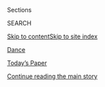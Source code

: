 <div id="app">

<div>

<div class="NYTAppHideMasthead css-zz1s19 e1suatyy0">

<div class="section css-ui9rw0 e1suatyy2">

<div class="css-11hrj97 er09x8g0">

<div class="css-6n7j50">

</div>

<span class="css-1dv1kvn">Sections</span>

<div class="css-10488qs">

<span class="css-1dv1kvn">SEARCH</span>

</div>

[Skip to content](#site-content)[Skip to site
index](#site-index)

</div>

<div id="masthead-section-label" class="css-1fnb9ct eaxe0e00">

[Dance](https://www.nytimes.com/section/arts/dance)

</div>

<div class="css-10698na e1huz5gh0">

</div>

</div>

<div id="masthead-bar-one" class="section hasLinks css-15hmgas e1csuq9d3">

<div class="css-uqyvli e1csuq9d0">

</div>

<div class="css-1uqjmks e1csuq9d1">

</div>

<div class="css-9e9ivx">

[](https://myaccount.nytimes.com/auth/login?response_type=cookie&client_id=vi)

</div>

<div class="css-1bvtpon e1csuq9d2">

[Today’s Paper](https://www.nytimes.com/section/todayspaper)

</div>

</div>

</div>

</div>

<div data-aria-hidden="false">

<div id="site-content" data-role="main">

<div id="top-wrapper" class="css-15p45cc eaca97t0" type="top">

<div id="top-slug" class="css-19x0jxb eaca97t1" hidden="">

Advertisement

</div>

[Continue reading the main
story](#after-top)

<div class="ad top-wrapper" style="text-align:center;height:100%;display:block;min-height:90px">

<div id="top" class="place-ad" data-position="top" data-size-key="top">

</div>

</div>

<div id="after-top">

</div>

</div>

<div id="collection-dance" class="section css-15h4p1b e9abtgs0">

<div class="css-1j21atc e1svk9qx1">

<div class="css-fmiefx e1svk9qx2">

<div class="css-1hk7r2m eu54l5x0">

<div id="sponsor-wrapper" class="css-7a1pgi eaca97t0" type="sponsor" hidden="">

<div id="sponsor-slug" class="css-1l4mleb eaca97t1" hidden="">

Supported by

</div>

[Continue reading the main
story](#after-sponsor)

<div id="sponsor" class="ad sponsor-wrapper" style="text-align:left;height:100%;display:block">

</div>

<div id="after-sponsor">

</div>

</div>

</div>

### <span class="css-hue6tr ezz4tcd1">[Arts](/section/arts)</span>

</div>

<div class="css-nfcc9b e1svk9qx3">

<div class="css-vl9dhg e1svk9qx5">

<div class="css-1nrhkj6 e1svk9qx6">

# Dance

<div class="follow-button-placeholder" data-collection-id="">

</div>

</div>

</div>

</div>

</div>

<div class="css-4svvz1 ekkqrpp0">

<div id="collection-highlights-container" class="section css-18l1u7x e46isfb1">

<div class="css-gfgt40 ekkqrpp1">

## Highlights

1.  ![<span class="css-1nk1g0h e1oaj3zl2"><span class="css-1dv1kvn">Credit</span>Sara
    Krulwich/The New York
    Times</span>](https://static01.nyt.com/images/2020/08/04/arts/03kaatsbaan-review-1/03kaatsbaan-review-1-videoLarge.jpg)
    
    <div class="css-10wtrbd">
    
    <div class="css-1dqkjed">
    
    [![](https://static01.nyt.com/images/2020/08/04/arts/03kaatsbaan-review-1/03kaatsbaan-review-1-thumbStandard.jpg)](/2020/08/03/arts/dance/kaatsbaan-dance.html)
    
    </div>
    
    ### Critic’s Notebook
    
    ## [What Is It Like to Watch Live Dance Again? Amazing](/2020/08/03/arts/dance/kaatsbaan-dance.html)
    
    Kaatsbaan hosts a welcome summer festival in the Hudson Valley,
    where nature and dancers join forces to put on a
    show.
    
    <span class="css-me3p27"></span><span class="css-1dydysp e4e4i5l3"></span><span class="css-9voj2j">By
    <span class="css-1baulvz last-byline" itemprop="name">Gia
    Kourlas</span></span>
    
    </div>

2.  ![<span class="css-1nk1g0h e1oaj3zl2"><span class="css-1dv1kvn">Credit</span>Mohamed
    Sadek for The New York
    Times</span>](https://static01.nyt.com/images/2020/08/02/arts/02kaatsaban-1/02kaatsaban-1-videoLarge-v2.jpg)
    
    <div class="css-10wtrbd">
    
    <div class="css-1dqkjed">
    
    [![](https://static01.nyt.com/images/2020/08/02/arts/02kaatsaban-1/02kaatsaban-1-thumbStandard.jpg)](/2020/07/29/arts/dance/kaatsbaan-dance-festival-stella-abrera.html)
    
    </div>
    
    ## [In the Hudson Valley: Live Dancers, Real Sweat, Natural Beauty](/2020/07/29/arts/dance/kaatsbaan-dance-festival-stella-abrera.html)
    
    Almost all dance in the United States has gone virtual. But
    Kaatsbaan will fill the void, hosting its first-ever
    festival.
    
    <span class="css-me3p27"></span><span class="css-1dydysp e4e4i5l3"></span><span class="css-9voj2j">By
    <span class="css-1baulvz last-byline" itemprop="name">Marina
    Harss</span></span>
    
    </div>

3.  1.  ![<span class="css-1nk1g0h e1oaj3zl2"><span class="css-1dv1kvn">Credit</span>via
        Beach Sessions Dance
        Series</span>](https://static01.nyt.com/images/2020/07/29/arts/28beach-sessions-1/28beach-sessions-1-videoLarge.jpg)
        
        <div class="css-10wtrbd">
        
        ## [Trading Sand and Sea for TikTok Challenges](/2020/07/28/arts/dance/beach-sessions-rockaway-tiktok.html)
        
        <div class="css-ajkwsy">
        
        [![](https://static01.nyt.com/images/2020/07/29/arts/28beach-sessions-1/28beach-sessions-1-thumbStandard.jpg)](/2020/07/28/arts/dance/beach-sessions-rockaway-tiktok.html)
        
        </div>
        
        This year Beach Sessions, the annual series at Rockaway Beach,
        will be dance challenges using scores created by contemporary
        choreographers.
        
        <span class="css-me3p27"></span><span class="css-1dydysp e4e4i5l3"></span><span class="css-9voj2j">By
        <span class="css-1baulvz last-byline" itemprop="name">Gia
        Kourlas</span></span>
        
        </div>
    
    2.  ![<span class="css-1nk1g0h e1oaj3zl2"><span class="css-1dv1kvn">Credit</span>Laura
        Leon for The New York
        Times</span>](https://static01.nyt.com/images/2020/07/28/arts/27SPAIN-DELUZ-1/27SPAIN-DELUZ-1-videoLarge.jpg)
        
        <div class="css-10wtrbd">
        
        ## [In Granada, Dancing Carefully, Respectfully and With an Audience](/2020/07/27/arts/dance/granada-festival-compania-nacional-de-danza.html)
        
        <div class="css-ajkwsy">
        
        [![](https://static01.nyt.com/images/2020/07/28/arts/27SPAIN-DELUZ-1/27SPAIN-DELUZ-1-thumbStandard.jpg)](/2020/07/27/arts/dance/granada-festival-compania-nacional-de-danza.html)
        
        </div>
        
        The Compañía Nacional de Danza’s program looked like business as
        usual, but it came after months of limited activity and strict
        measures to rehearse
        safely.
        
        <span class="css-me3p27"></span><span class="css-1dydysp e4e4i5l3"></span><span class="css-9voj2j">By
        <span class="css-1baulvz last-byline" itemprop="name">Marina
        Harss</span></span>
        
        </div>

</div>

</div>

<div id="mid1-wrapper" class="css-1mn4oms eaca97t0" type="rank">

<div id="mid1-slug" class="css-1tag3rd eaca97t1">

Advertisement

</div>

[Continue reading the main
story](#after-mid1)

<div id="mid1" class="ad mid1-wrapper" style="text-align:center;height:100%;display:block">

</div>

<div id="after-mid1">

</div>

</div>

<div class="section 5-band css-jhqenn ep7jkp60">

## [\#SpeakingInDance](/column/speakingindance)

[More in \#SpeakingInDance
    »](/column/speakingindance)

1.  ![<span class="css-1hhnwbi e1oaj3zl2"><span class="css-1dv1kvn">Credit</span>Mohamed
    Sadek for The New York
    Times</span>](https://static01.nyt.com/images/2019/05/29/arts/00tap-graham/00tap-graham-videoLarge-v2.jpg)
    
    <div class="css-10wtrbd">
    
    ## [Watch Martha Graham’s Dance of Empowerment](/interactive/2019/05/30/arts/dance/speaking-in-dance-martha-graham.html)
    
    In 1936, Graham choreographed this scorching response to the rise of
    fascism.
    
    <span class="css-me3p27"></span><span class="css-1dydysp e4e4i5l3"></span><span class="css-9voj2j">By
    <span class="css-1baulvz last-byline" itemprop="name">Gia
    Kourlas</span></span>
    
    </div>

2.  ![<span class="css-1hhnwbi e1oaj3zl2"><span class="css-1dv1kvn">Credit</span>Shawn
    Brackbill for The New York
    Times</span>](https://static01.nyt.com/images/2019/05/29/arts/00tap-faustin/00tap-faustin-mediumThreeByTwo440.jpg)
    
    <div class="css-10wtrbd">
    
    ## [Where Subway Dancers Practice Their Art](/interactive/2019/05/30/arts/dance/speaking-in-dance-showtime-faustin.html)
    
    “You are the center of your own world. Any space is important,” the
    Congolese choreographer Faustin Linyekula told members of It’s
    Showtime
    NYC.
    
    <span class="css-me3p27"></span><span class="css-1dydysp e4e4i5l3"></span><span class="css-9voj2j">By
    <span class="css-1baulvz last-byline" itemprop="name">Gia
    Kourlas</span></span>
    
    </div>

3.  ![<span class="css-1hhnwbi e1oaj3zl2"><span class="css-1dv1kvn">Credit</span>Adam
    Golfer for The New York
    Times</span>](https://static01.nyt.com/images/2016/12/25/nyregion/25PANO-SUB/25PANO-SUB-videoLarge-v3.jpg)
    
    <div class="css-10wtrbd">
    
    ## [How the Rockettes Fall Like Dominoes](/interactive/2019/05/30/arts/dance/speaking-in-dance-rockettes.html)
    
    Dancers fall. Sometimes, it’s
    intentional.
    
    <span class="css-me3p27"></span><span class="css-1dydysp e4e4i5l3"></span><span class="css-9voj2j">By
    <span class="css-1baulvz last-byline" itemprop="name">Gia
    Kourlas</span></span>
    
    </div>

4.  ![<span class="css-1hhnwbi e1oaj3zl2"><span class="css-1dv1kvn">Credit</span>Mohamed
    Sadek for The New York
    Times</span>](https://static01.nyt.com/images/2019/05/29/arts/00tap-lauren/00tap-lauren-videoLarge-v2.jpg)
    
    <div class="css-10wtrbd">
    
    ## [When a Ballerina Gets to Be Goofy](/interactive/2019/05/30/arts/dance/speaking-in-dance-lauren-lovette.html)
    
    “Ballerinas never crash,” said Lauren Lovette, but, “I love falling
    to the
    floor.”
    
    <span class="css-me3p27"></span><span class="css-1dydysp e4e4i5l3"></span><span class="css-9voj2j">By
    <span class="css-1baulvz last-byline" itemprop="name">Gia
    Kourlas</span></span>
    
    </div>

5.  ![<span class="css-1hhnwbi e1oaj3zl2"><span class="css-1dv1kvn">Credit</span>Rudolf
    Costin for The New York
    Times</span>](https://static01.nyt.com/images/2020/03/17/arts/17INSTAGRAM-ABBYZ-2/17INSTAGRAM-ABBYZ-2-videoLarge.jpg)
    
    <div class="css-10wtrbd">
    
    ## [Rugged, Physical Work With Durability](/2020/03/19/arts/dance/abby-zbikowski-radioactive-practice.html)
    
    In Abby Zbikowski’s “Radioactive Practice,” a dancer says, “You’re
    seeing survival and community in real
    time.”
    
    <span class="css-me3p27"></span><span class="css-1dydysp e4e4i5l3"></span><span class="css-9voj2j">By
    <span class="css-1baulvz last-byline" itemprop="name">Gia
    Kourlas</span></span>
    
    </div>

</div>

</div>

<div class="css-185go5a e1o5byef0">

<div class="css-15cbhtu">

  - [Latest](#stream-panel)
  - <span class="css-6n7j50">Search</span>
    <div class="control">
    <div class="label-container css-1dv1kvn">
    Search
    </div>
    <div class="css-wm4t3d">
    **<span id="clear-search-input" class="css-1dv1kvn">Clear this text
    input</span>
    </div>
    </div>
    <span class="css-1iovbfw"></span>

<div id="stream-panel" class="section css-8msx5b e1jz0cab1">

<div class="css-13mho3u">

1.  
    
    <div class="css-1cp3ece">
    
    <div class="css-1l4spti">
    
    [](/2020/07/31/arts/music/beyonce-black-is-king.html)
    
    <div class="css-79elbk">
    
    ![](https://static01.nyt.com/images/2020/08/03/arts/31beyonce7/31beyonce7-thumbWide.jpg?quality=75&auto=webp&disable=upscale)
    
    </div>
    
    ## Beyoncé’s ‘Black Is King’: Let’s Discuss
    
    Six critics on the visual album rooted in her “Lion King”-inspired
    record “The Gift,” a grand statement of African-diaspora pride and
    creative power.
    
    <div class="css-1nqbnmb ea5icrr0">
    
    By <span class="css-1n7hynb">Jason Farago, Vanessa Friedman, Gia
    Kourlas, Wesley Morris, Jon Pareles <span>and</span> Salamishah
    Tillet</span>
    
    </div>
    
    </div>
    
    <div class="css-1lc2l26 e1xfvim33">
    
    </div>
    
    </div>

2.  
    
    <div class="css-1cp3ece">
    
    <div class="css-1l4spti">
    
    [](/2020/07/30/arts/things-to-do-weekend-coronavirus.html)
    
    <div class="css-79elbk">
    
    ![](https://static01.nyt.com/images/2020/07/30/arts/30wkd-arts-roundup-pop/30wkd-arts-roundup-pop-thumbWide-v3.jpg?quality=75&auto=webp&disable=upscale)
    
    </div>
    
    ### <span class="css-m70j1g">Weekend Roundup</span>
    
    ## 7 Things to Do This Weekend
    
    How can you get your cultural fix when many arts institutions remain
    closed? Our writers offer suggestions for what to listen to and
    watch.
    
    <div class="css-1nqbnmb ea5icrr0">
    
    </div>
    
    </div>
    
    <div class="css-1lc2l26 e1xfvim33">
    
    </div>
    
    </div>

3.  
    
    <div class="css-1cp3ece">
    
    <div class="css-1l4spti">
    
    [](/2020/07/30/theater/theater-classes-at-home.html)
    
    <div class="css-79elbk">
    
    ![](https://static01.nyt.com/images/2020/07/31/arts/31Theater-Skils-Illo/31Theater-Skils-Illo-thumbWide.jpg?quality=75&auto=webp&disable=upscale)
    
    </div>
    
    ## How I Spent My Summer Vacation: Singing, Dancing, Knife Fighting
    
    When actor training migrated online, our reporter gave herself two
    weeks to learn as many theater skills — and knife skills — as she
    could.
    
    <div class="css-1nqbnmb ea5icrr0">
    
    By <span class="css-1n7hynb">Alexis
    Soloski</span>
    
    </div>
    
    </div>
    
    <div class="css-1lc2l26 e1xfvim33">
    
    </div>
    
    </div>

4.  
    
    <div class="css-1cp3ece">
    
    <div class="css-1l4spti">
    
    [](/2020/07/24/arts/disability-movies-books-tv.html)
    
    <div class="css-79elbk">
    
    ![](https://static01.nyt.com/images/2020/07/20/multimedia/00ADA-Reco-list-art1/merlin_174536634_af290fb7-e719-4189-aab0-5fd377c806df-thumbWide.jpg?quality=75&auto=webp&disable=upscale)
    
    </div>
    
    ## 28 Ways to Learn About Disability Culture
    
    New York Times staff members put their heads together with
    disability advocates to recommend movies, books, TV shows, dance and
    art that capture disability experiences.
    
    <div class="css-1nqbnmb ea5icrr0">
    
    By <span class="css-1n7hynb">Deborah
    Leiderman</span>
    
    </div>
    
    </div>
    
    <div class="css-1lc2l26 e1xfvim33">
    
    </div>
    
    </div>

5.  
    
    <div class="css-1cp3ece">
    
    <div class="css-1l4spti">
    
    [](/2020/07/24/arts/dance/safety-protocols-dance-coronavirus.html)
    
    <div class="css-79elbk">
    
    ![](https://static01.nyt.com/images/2020/07/25/arts/24dancing-opening-1/24dancing-opening-1-thumbWide.png?quality=75&auto=webp&disable=upscale)
    
    </div>
    
    ### <span class="css-m70j1g">Critic’s Notebook</span>
    
    ## There’s No Social Distancing for Dancers. How Can the Show Go On?
    
    Dance, perhaps more than other disciplines, faces an uphill battle
    with the challenges presented by Covid-19. Our critic votes for
    patience.
    
    <div class="css-1nqbnmb ea5icrr0">
    
    By <span class="css-1n7hynb">Gia
    Kourlas</span>
    
    </div>
    
    </div>
    
    <div class="css-1lc2l26 e1xfvim33">
    
    </div>
    
    </div>

6.  
    
    <div class="css-1cp3ece">
    
    <div class="css-1l4spti">
    
    [](/2020/07/24/arts/dance/jason-rodriguez-vogue-pose.html)
    
    <div class="css-79elbk">
    
    ![](https://static01.nyt.com/images/2020/07/26/arts/26JASON-RODRIGUEZ-1/26JASON-RODRIGUEZ-1-thumbWide.jpg?quality=75&auto=webp&disable=upscale)
    
    </div>
    
    ### <span class="css-m70j1g">\#SpeakingIndAnce</span>
    
    ## Jason Rodriguez’s Vogue Family Values: Positivity, Trust, Love
    
    The dancer and choreographer strives to empower a generation: “If
    you’re not expressing your most confident self, you’re not voguing.”
    
    <div class="css-1nqbnmb ea5icrr0">
    
    By <span class="css-1n7hynb">Gia
    Kourlas</span>
    
    </div>
    
    </div>
    
    <div class="css-1lc2l26 e1xfvim33">
    
    </div>
    
    </div>

7.  
    
    <div class="css-1cp3ece">
    
    <div class="css-1l4spti">
    
    [](/2020/07/23/arts/things-to-do-weekend-coronavirus.html)
    
    <div class="css-79elbk">
    
    ![](https://static01.nyt.com/images/2020/07/23/arts/23wkd-arts-roundup-art/23wkd-arts-roundup-art-thumbWide.jpg?quality=75&auto=webp&disable=upscale)
    
    </div>
    
    ### <span class="css-m70j1g">Weekend Arts Roundup</span>
    
    ## 8 Things to Do This Weekend
    
    How can you get your cultural fix when many arts institutions remain
    closed? Our writers offer suggestions for what to listen to, read
    and
    watch.
    
    <div class="css-1nqbnmb ea5icrr0">
    
    </div>
    
    </div>
    
    <div class="css-1lc2l26 e1xfvim33">
    
    </div>
    
    </div>

8.  
    
    <div class="css-1cp3ece">
    
    <div class="css-1l4spti">
    
    [](/2020/07/21/arts/dance/ayodele-casel-diary-of-a-tap-dancer.html)
    
    <div class="css-79elbk">
    
    ![](https://static01.nyt.com/images/2020/07/21/arts/21tap-diaries-4/21tap-diaries-4-thumbWide.jpg?quality=75&auto=webp&disable=upscale)
    
    </div>
    
    ## They’re Used to Tapping. Now They’re Talking.
    
    In Ayodele Casel’s video series, “Diary of a Tap Dancer, v. 6: Us,”
    performers talk about what’s on their minds — and dance a little,
    too.
    
    <div class="css-1nqbnmb ea5icrr0">
    
    By <span class="css-1n7hynb">Brian
    Seibert</span>
    
    </div>
    
    </div>
    
    <div class="css-1lc2l26 e1xfvim33">
    
    </div>
    
    </div>

9.  
    
    <div class="css-1cp3ece">
    
    <div class="css-1l4spti">
    
    [](/2020/07/21/arts/dance/zizi-jeanmaire-french-star-of-ballet-cabaret-and-film-dies-at-96.html)
    
    <div class="css-79elbk">
    
    ![](https://static01.nyt.com/images/2020/07/22/obituaries/20Jeanmaire3/20Jeanmaire3-thumbWide.jpg?quality=75&auto=webp&disable=upscale)
    
    </div>
    
    ## Zizi Jeanmaire, French Star of Ballet, Cabaret and Film, Dies at 96
    
    She was celebrated for her artistic range, androgynous sexiness and
    husky-voiced charm.
    
    <div class="css-1nqbnmb ea5icrr0">
    
    By <span class="css-1n7hynb">Roslyn
    Sulcas</span>
    
    </div>
    
    </div>
    
    <div class="css-1lc2l26 e1xfvim33">
    
    </div>
    
    </div>

10. 
    
    <div class="css-1cp3ece">
    
    <div class="css-1l4spti">
    
    [](/2020/07/20/arts/dance/ailey-ii-troy-powell.html)
    
    <div class="css-79elbk">
    
    ![](https://static01.nyt.com/images/2020/07/22/arts/20ailey-item-1/20ailey-item-1-thumbWide.jpg?quality=75&auto=webp&disable=upscale)
    
    </div>
    
    ## Ailey II Drops Director, Citing ‘Inappropriate’ Communications
    
    Troy Powell, who has led the dance company as artistic director
    since 2012, was let go after an inquiry by an outside investigator
    hired by the organization.
    
    <div class="css-1nqbnmb ea5icrr0">
    
    By <span class="css-1n7hynb">Julia Jacobs</span>
    
    </div>
    
    </div>
    
    <div class="css-1lc2l26 e1xfvim33">
    
    </div>
    
    </div>

<div class="css-13mho3u">

<div class="css-1t62hi8">

<div class="css-1stvaey">

Show
More

<div>

<div style="border:0;clip:rect(0 0 0 0);height:1px;margin:-1px;overflow:hidden;white-space:nowrap;padding:0;width:1px;position:absolute" data-role="log" data-aria-live="assertive">

</div>

<div style="border:0;clip:rect(0 0 0 0);height:1px;margin:-1px;overflow:hidden;white-space:nowrap;padding:0;width:1px;position:absolute" data-role="log" data-aria-live="assertive">

</div>

<div style="border:0;clip:rect(0 0 0 0);height:1px;margin:-1px;overflow:hidden;white-space:nowrap;padding:0;width:1px;position:absolute" data-role="log" data-aria-live="polite">

</div>

<div style="border:0;clip:rect(0 0 0 0);height:1px;margin:-1px;overflow:hidden;white-space:nowrap;padding:0;width:1px;position:absolute" data-role="log" data-aria-live="polite">

</div>

</div>

</div>

</div>

</div>

</div>

<div class="css-g6hk37 supplemental">

<div id="mid2-wrapper" class="css-10wkyv7 eaca97t0" type="lede">

<div id="mid2-slug" class="css-1tag3rd eaca97t1">

Advertisement

</div>

[Continue reading the main
story](#after-mid2)

<div id="mid2" class="ad mid2-wrapper" style="text-align:center;height:100%;display:block;min-height:250px">

</div>

<div id="after-mid2">

</div>

</div>

## Follow Us

<div class="module-body">

  - [**<span data-aria-hidden="true">@coopnytimes</span><span class="css-1dv1kvn">twitter
    page for
    @coopnytimes</span>](https://twitter.com/coopnytimes)
  - [**<span data-aria-hidden="true">@nytimesarts</span><span class="css-1dv1kvn">twitter
    page for @nytimesarts</span>](https://twitter.com/nytimesarts)

</div>

<div id="mktg-wrapper" class="css-oxle51 eaca97t0" type="mktg">

<div id="mktg-slug" class="css-1tag3rd eaca97t1">

Advertisement

</div>

[Continue reading the main
story](#after-mktg)

<div id="mktg" class="ad mktg-wrapper" style="text-align:center;height:100%;display:block">

</div>

<div id="after-mktg">

</div>

</div>

</div>

</div>

</div>

</div>

</div>

</div>

## Site Index

<div>

</div>

## Site Information Navigation

  - [© <span>2020</span> <span>The New York Times
    Company</span>](https://help.nytimes.com/hc/en-us/articles/115014792127-Copyright-notice)

<!-- end list -->

  - [NYTCo](https://www.nytco.com/)
  - [Contact
    Us](https://help.nytimes.com/hc/en-us/articles/115015385887-Contact-Us)
  - [Work with us](https://www.nytco.com/careers/)
  - [Advertise](https://nytmediakit.com/)
  - [T Brand Studio](http://www.tbrandstudio.com/)
  - [Your Ad
    Choices](https://www.nytimes.com/privacy/cookie-policy#how-do-i-manage-trackers)
  - [Privacy](https://www.nytimes.com/privacy)
  - [Terms of
    Service](https://help.nytimes.com/hc/en-us/articles/115014893428-Terms-of-service)
  - [Terms of
    Sale](https://help.nytimes.com/hc/en-us/articles/115014893968-Terms-of-sale)
  - [Site
    Map](https://spiderbites.nytimes.com)
  - [Help](https://help.nytimes.com/hc/en-us)
  - [Subscriptions](https://www.nytimes.com/subscription?campaignId=37WXW)

</div>

</div>
